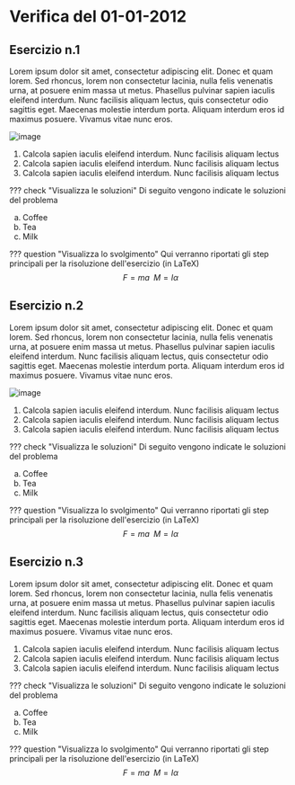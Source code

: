 # Verifica del 01-01-2012

## Esercizio n.1
Lorem ipsum dolor sit amet, consectetur adipiscing elit. Donec et quam lorem. Sed rhoncus, lorem non consectetur lacinia, nulla felis venenatis urna, at posuere enim massa ut metus. Phasellus pulvinar sapien iaculis eleifend interdum. Nunc facilisis aliquam lectus, quis consectetur odio sagittis eget. Maecenas molestie interdum porta. Aliquam interdum eros id maximus posuere. Vivamus vitae nunc eros.

![image](https://user-images.githubusercontent.com/77018886/151383087-a950cec6-76b1-4b9b-b672-dbb39dcdb579.png)

<ol>
    <li>Calcola sapien iaculis eleifend interdum. Nunc facilisis aliquam lectus</li>
    <li>Calcola sapien iaculis eleifend interdum. Nunc facilisis aliquam lectus</li>
    <li>Calcola sapien iaculis eleifend interdum. Nunc facilisis aliquam lectus</li>
</ol>
    
??? check "Visualizza le soluzioni"
Di seguito vengono indicate le soluzioni del problema
    <ol type="a">
        <li>Coffee</li>
        <li>Tea</li>
        <li>Milk</li>
    </ol>

??? question "Visualizza lo svolgimento"
    Qui verranno riportati gli step principali per la risoluzione dell'esercizio (in LaTeX)
    $$ F=ma \; \; M=I α $$

## Esercizio n.2
Lorem ipsum dolor sit amet, consectetur adipiscing elit. Donec et quam lorem. Sed rhoncus, lorem non consectetur lacinia, nulla felis venenatis urna, at posuere enim massa ut metus. Phasellus pulvinar sapien iaculis eleifend interdum. Nunc facilisis aliquam lectus, quis consectetur odio sagittis eget. Maecenas molestie interdum porta. Aliquam interdum eros id maximus posuere. Vivamus vitae nunc eros.

![image](https://user-images.githubusercontent.com/77018886/151383151-f0669b14-7610-4214-aab2-a566fce7a6ed.png)

<ol>
    <li>Calcola sapien iaculis eleifend interdum. Nunc facilisis aliquam lectus</li>
    <li>Calcola sapien iaculis eleifend interdum. Nunc facilisis aliquam lectus</li>
    <li>Calcola sapien iaculis eleifend interdum. Nunc facilisis aliquam lectus</li>
</ol>
    
??? check "Visualizza le soluzioni"
Di seguito vengono indicate le soluzioni del problema
    <ol type="a">
        <li>Coffee</li>
        <li>Tea</li>
        <li>Milk</li>
    </ol>

??? question "Visualizza lo svolgimento"
    Qui verranno riportati gli step principali per la risoluzione dell'esercizio (in LaTeX)
    $$ F=ma \; \; M=I α $$

## Esercizio n.3
Lorem ipsum dolor sit amet, consectetur adipiscing elit. Donec et quam lorem. Sed rhoncus, lorem non consectetur lacinia, nulla felis venenatis urna, at posuere enim massa ut metus. Phasellus pulvinar sapien iaculis eleifend interdum. Nunc facilisis aliquam lectus, quis consectetur odio sagittis eget. Maecenas molestie interdum porta. Aliquam interdum eros id maximus posuere. Vivamus vitae nunc eros.

<ol>
    <li>Calcola sapien iaculis eleifend interdum. Nunc facilisis aliquam lectus</li>
    <li>Calcola sapien iaculis eleifend interdum. Nunc facilisis aliquam lectus</li>
    <li>Calcola sapien iaculis eleifend interdum. Nunc facilisis aliquam lectus</li>
</ol>
    
??? check "Visualizza le soluzioni"
Di seguito vengono indicate le soluzioni del problema
    <ol type="a">
        <li>Coffee</li>
        <li>Tea</li>
        <li>Milk</li>
    </ol>

??? question "Visualizza lo svolgimento"
    Qui verranno riportati gli step principali per la risoluzione dell'esercizio (in LaTeX)
    $$ F=ma \; \; M=I α $$
